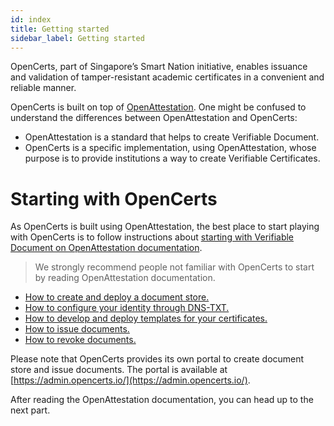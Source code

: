 ```yaml
---
id: index
title: Getting started
sidebar_label: Getting started
---
```


OpenCerts, part of Singapore’s Smart Nation initiative, enables issuance and validation of tamper-resistant academic certificates in a convenient and reliable manner.

OpenCerts is built on top of [OpenAttestation](https://www.openattestation.com). One might be confused to understand the differences between OpenAttestation and OpenCerts:

- OpenAttestation is a standard that helps to create Verifiable Document.
- OpenCerts is a specific implementation, using OpenAttestation, whose purpose is to provide institutions a way to create Verifiable Certificates.

# Starting with OpenCerts

As OpenCerts is built using OpenAttestation, the best place to start playing with OpenCerts is to follow instructions about [starting with Verifiable Document on OpenAttestation documentation](https://www.openattestation.com/docs/ethereum-section/overview-eth).

> We strongly recommend people not familiar with OpenCerts to start by reading OpenAttestation documentation.

- [How to create and deploy a document store.](https://www.openattestation.com/docs/ethereum-section/document-store)
- [How to configure your identity through DNS-TXT.](https://www.openattestation.com/docs/ethereum-section/dns-proof)
- [How to develop and deploy templates for your certificates.](https://www.openattestation.com/docs/guides-section/renderer-template)
- [How to issue documents.](https://www.openattestation.com/docs/ethereum-section/issue-document)
- [How to revoke documents.](https://www.openattestation.com/docs/ethereum-section/revoke-document-eth/revoke-eth)

Please note that OpenCerts provides its own portal to create document store and issue documents. The portal is available at [https://admin.opencerts.io/](https://admin.opencerts.io/).

After reading the OpenAttestation documentation, you can head up to the next part.
